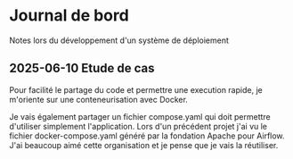 # Journal de bord

Notes lors du développement d'un système de déploiement

## 2025-06-10 Etude de cas
Pour facilité le partage du code et permettre une execution rapide, je m'oriente sur une conteneurisation avec Docker.

Je vais également partager un fichier compose.yaml qui doit permettre d'utiliser simplement l'application. Lors d'un précédent projet j'ai vu le fichier docker-compose.yaml généré par la fondation Apache pour Airflow.
J'ai beaucoup aimé cette organisation et je pense que je vais la réutiliser.

